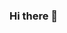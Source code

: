 ### Hi there 👋

<!--
**elanphearerg/elanphearerg** is a ✨ _special_ ✨ repository because its `README.md` (this file) appears on your GitHub profile.

Here are some ideas to get you started:

- 🌱 I’m currently learning how to use github :laughing:
- 📫 How to reach me: Elizabeth.Lanphear@erg.com
- 😄 Pronouns: she/her
- ⚡ Fun fact: I like to cook extravagant dishes
-->
